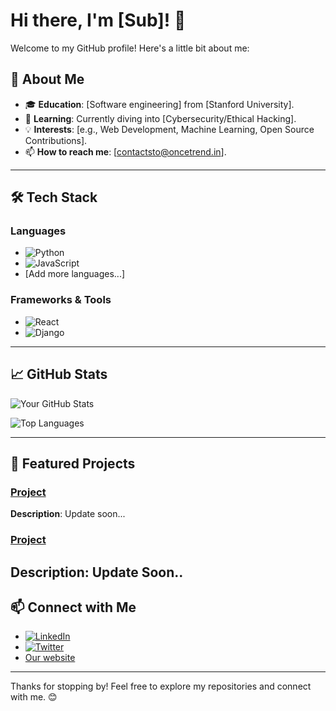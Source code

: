 # Hi there, I'm [Sub]! 👋

Welcome to my GitHub profile! Here's a little bit about me:

## 🚀 About Me

- 🎓 **Education**: [Software engineering] from [Stanford University].
- 🌱 **Learning**: Currently diving into [Cybersecurity/Ethical Hacking].
- 💡 **Interests**: [e.g., Web Development, Machine Learning, Open Source Contributions].
- 📫 **How to reach me**: [contactsto@oncetrend.in].

---

## 🛠️ Tech Stack

### Languages
- ![Python](https://img.shields.io/badge/-Python-3776AB?style=for-the-badge&logo=python&logoColor=white)
- ![JavaScript](https://img.shields.io/badge/-JavaScript-F7DF1E?style=for-the-badge&logo=javascript&logoColor=black)
- [Add more languages...]

### Frameworks & Tools
- ![React](https://img.shields.io/badge/-React-61DAFB?style=for-the-badge&logo=react&logoColor=black)
- ![Django](https://img.shields.io/badge/-Django-092E20?style=for-the-badge&logo=django&logoColor=white)


---

## 📈 GitHub Stats

![Your GitHub Stats](https://github-readme-stats.vercel.app/api?username=Oncetrend&show_icons=true&theme=radical)

![Top Languages](https://github-readme-stats.vercel.app/api/top-langs/?username=Oncetrend&layout=compact&theme=radical)

---

## 🌟 Featured Projects

### [Project ](https://github.com/YourUsername/Project1)
**Description**: Update soon...

### [Project ](https://github.com/YourUsername/Project2)
**Description**: Update Soon..
---

## 📫 Connect with Me

- [![LinkedIn](https://img.shields.io/badge/-LinkedIn-0A66C2?style=for-the-badge&logo=linkedin&logoColor=white)](https://www.linkedin.com/in/YourProfile)
- [![Twitter](https://img.shields.io/badge/-Twitter-1DA1F2?style=for-the-badge&logo=twitter&logoColor=white)](https://twitter.com/YourProfile)
- [Our website](https://www.oncetrend.in/)

---

Thanks for stopping by! Feel free to explore my repositories and connect with me. 😊
